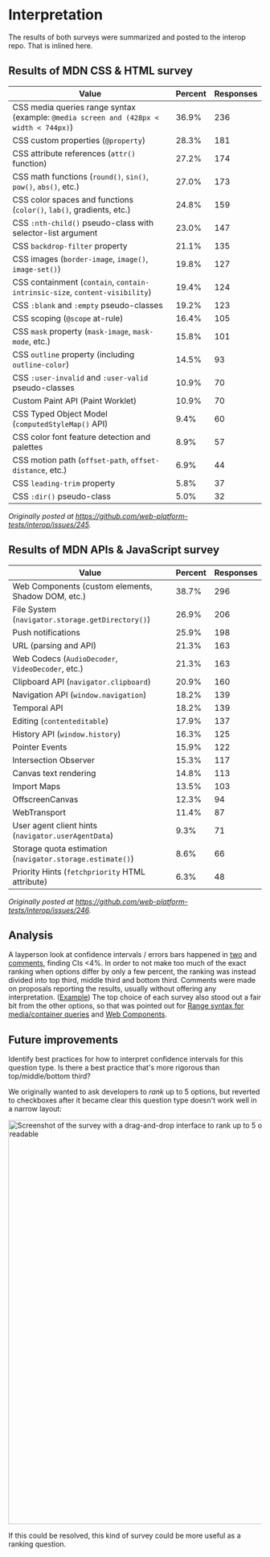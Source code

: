 # Interpretation

The results of both surveys were summarized and posted to the interop repo. That is inlined here.

## Results of MDN CSS & HTML survey

| Value | Percent | Responses |
| -- | -- | -- |
| CSS media queries range syntax (example: `@media screen and (428px < width < 744px)`) | 36.9% | 236 |
| CSS custom properties (`@property`) | 28.3% | 181 |
| CSS attribute references (`attr()` function) | 27.2% | 174 |
| CSS math functions (`round()`, `sin()`, `pow()`, `abs()`, etc.) | 27.0% | 173 |
| CSS color spaces and functions (`color()`, `lab()`, gradients, etc.) | 24.8% | 159 |
| CSS `:nth-child()` pseudo-class with selector-list argument | 23.0% | 147 |
| CSS `backdrop-filter` property | 21.1% | 135 |
| CSS images (`border-image`, `image()`, `image-set()`) | 19.8% | 127 |
| CSS containment (`contain`, `contain-intrinsic-size`, `content-visibility`) | 19.4% | 124 |
| CSS `:blank` and `:empty` pseudo-classes | 19.2% | 123 |
| CSS scoping (`@scope` at-rule) | 16.4% | 105 |
| CSS `mask` property (`mask-image`, `mask-mode`, etc.) | 15.8% | 101 |
| CSS `outline` property (including `outline-color`) | 14.5% | 93 |
| CSS `:user-invalid` and `:user-valid` pseudo-classes | 10.9% | 70 |
| Custom Paint API (Paint Worklet) | 10.9% | 70 |
| CSS Typed Object Model (`computedStyleMap()` API) | 9.4% | 60 |
| CSS color font feature detection and palettes | 8.9% | 57 |
| CSS motion path (`offset-path`, `offset-distance`, etc.) | 6.9% | 44 |
| CSS `leading-trim` property | 5.8% | 37 |
| CSS `:dir()` pseudo-class | 5.0% | 32 |

_Originally posted at https://github.com/web-platform-tests/interop/issues/245._

## Results of MDN APIs & JavaScript survey

| Value | Percent | Responses |
| -- | -- | -- |
| Web Components (custom elements, Shadow DOM, etc.) | 38.7% | 296 |
| File System (`navigator.storage.getDirectory()`) | 26.9% | 206 |
| Push notifications | 25.9% | 198 |
| URL (parsing and API) | 21.3% | 163 |
| Web Codecs (`AudioDecoder`, `VideoDecoder`, etc.) | 21.3% | 163 |
| Clipboard API (`navigator.clipboard`) | 20.9% | 160 |
| Navigation API (`window.navigation`) | 18.2% | 139 |
| Temporal API | 18.2% | 139 |
| Editing (`contenteditable`) | 17.9% | 137 |
| History API (`window.history`) | 16.3% | 125 |
| Pointer Events | 15.9% | 122 |
| Intersection Observer | 15.3% | 117 |
| Canvas text rendering | 14.8% | 113 |
| Import Maps | 13.5% | 103 |
| OffscreenCanvas | 12.3% | 94 |
| WebTransport | 11.4% | 87 |
| User agent client hints (`navigator.userAgentData`) | 9.3% | 71 |
| Storage quota estimation (`navigator.storage.estimate()`) | 8.6% | 66 |
| Priority Hints (`fetchpriority` HTML attribute) | 6.3% | 48 |

_Originally posted at https://github.com/web-platform-tests/interop/issues/246._

## Analysis

A layperson look at confidence intervals / errors bars happened in [two](https://github.com/web-platform-tests/interop/issues/245#issuecomment-1311874383) and [comments](https://github.com/web-platform-tests/interop/issues/246#issuecomment-1312098410), finding CIs <4%. In order to not make too much of the exact ranking when options differ by only a few percent, the ranking was instead divided into top third, middle third and bottom third. Comments were made on proposals reporting the results, usually without offering any interpretation. ([Example](https://github.com/web-platform-tests/interop/issues/158#issuecomment-1311876330)) The top choice of each survey also stood out a fair bit from the other options, so that was pointed out for [Range syntax for media/container queries](https://github.com/web-platform-tests/interop/issues/141#issuecomment-1311829551) and [Web Components](https://github.com/web-platform-tests/interop/issues/230#issuecomment-1312116874).

## Future improvements

Identify best practices for how to interpret confidence intervals for this question type. Is there a best practice that's more rigorous than top/middle/bottom third?

We originally wanted to ask developers to _rank_ up to 5 options, but reverted to checkboxes after it became clear this question type doesn't work well in a narrow layout:

<img src="https://user-images.githubusercontent.com/302715/198219279-a8a05d63-50e7-44d8-932c-4a4b7253ca78.png" alt="Screenshot of the survey with a drag-and-drop interface to rank up to 5 options. It's too narrow and the options aren't readable" width="804">

If this could be resolved, this kind of survey could be more useful as a ranking question.
